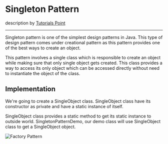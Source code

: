 # Singleton Pattern
description by [Tutorials Point](https://www.tutorialspoint.com/design_pattern/singleton_pattern.htm)

---

Singleton pattern is one of the simplest design patterns in Java. This type of design pattern comes under creational pattern as this pattern provides one of the best ways to create an object.

This pattern involves a single class which is responsible to create an object while making sure that only single object gets created. This class provides a way to access its only object which can be accessed directly without need to instantiate the object of the class.

## Implementation

We're going to create a SingleObject class. SingleObject class have its constructor as private and have a static instance of itself.

SingleObject class provides a static method to get its static instance to outside world. SingletonPatternDemo, our demo class will use SingleObject class to get a SingleObject object.

<img src="https://www.tutorialspoint.com/design_pattern/images/singleton_pattern_uml_diagram.jpg" alt="Factory Pattern" style="display: block; margin: auto;" />
